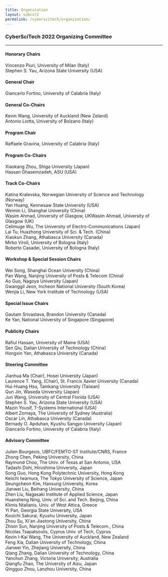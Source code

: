 ```yaml
---
title: Organization
layout: subcst2
permalink: /cyberscitech/organization/
---
```



<h3>CyberSciTech 2022 Organizing Committee</h3>
<hr/>

<h4> Honorary Chairs </h4>
Vincenzo Piuri, University of Milan (Italy)<br/>
Stephen S. Yau, Arizona State University (USA)
 
<h4>General Chair</h4>
Giancarlo Fortino, University of Calabria (Italy)

<h4>General Co-Chairs</h4>
Kevin Wang, University of Auckland (New Zeland)<br/>
Antonio Liotta, University of Bolzano (Italy)

<h4>Program Chair</h4>
Raffaele Gravina, University of Calabria (Italy)

<h4>Program Co-Chairs</h4>
Xiaokang Zhou, Shiga University (Japan)<br/>
Hassan Ghasemzadeh, ASU (USA)

<h4>Track Co-Chairs</h4>
Katina Kralevska, Norwegian University of Science and Technology (Norway)<br/>
Yan Huang, Kennesaw State University (USA)<br/>
Weimin Li, Shanghai University (China)<br/>
Wasim Ahmad, University of Glasgow, UKWasim Ahmad, University of Glasgow (UK)<br/>
Celimuge Wu, The University of Electro-Communications (Japan)<br/>
Lai Tu, Huazhong University of Sci. & Tech. (China)<br/>
Xiaokun Zhang, Athabasca University (Canada)<br/>
Mirko Viroli, University of Bologna (Italy)<br/>
Roberto Casadei, University of Bologna (Italy)

<h4> Workshop & Special Session Chairs	</h4>
Wei Song, Shanghai Ocean University (China)<br/>
Pan Wang, Nanjing University of Posts & Telecom (China)<br/>
Ao Guo, Nagoya University (Japan)<br/>
Gwanggil Jeon, Incheon National University (South Korea)<br/>
Wenjia Li, New York Institute of Technology (USA)

<h4>Special Issue Chairs </h4>
Gautam Srivastava, Brandon University (Canada) <br/>
Ke Yan, National University of Singapore (Singapore)

<h4> Publicity Chairs </h4>
Rafiul Hassan, University of Maine (USA)<br/>
Sen Qiu, Dalian University of Technology (China)<br/>
Hongxin Yan, Athabasca University (Canada)

<h4>Steering Committee</h4>
Jianhua Ma (Chair), Hosei University (Japan)<br/>
Laurence T. Yang, (Chair), St. Francis Xavier University (Canada)<br/>
Hui-Huang Hsu, Tamkang University (Taiwan)<br/>
Qun Jin, Waseda University (Japan)<br/>
Jun Wang, University of Central Florida (USA)<br/>
Stephen S. Yau, Arizona State University (USA)<br/>
Mazin Yousif, T-Systems International (USA)<br/>
Albert Zomaya, The University of Sydney (Australia)<br/>
Oscar Lin, Athabasca University (Canada)<br/>
Bernady O. Apduhan, Kyushu Sangyo University (Japan)<br/>
Giancarlo Fortino, University of Calabria (Italy)

<h4> Advisory Committee </h4>
Julien Bourgeois, UBFC/FEMTO-ST Institute/CNRS, France<br/>
Zhong Chen, Peking University, China<br/>
Raymond Choo, The Univ. of Texas at San Antonio, USA<br/>
Tadashi Dohi, Hiroshima University, Japan<br/>
Song Guo, Hong Kong Polytechnic University, Hong Kong<br/>
Keiichi Iwamura, The Tokyo University of Science, Japan<br/>
Seungcheon Kim, Hansung University, Korea<br/>
Jianwei Liu, Beihang University, China<br/>
Zhen Liu, Nagasaki Institute of Applied Science, Japan <br/>
Huansheng Ning, Univ. of Sci. and Tech. Beijing, China<br/>
Klimis Ntalianis, Univ. of West Attica, Greece<br/>
Yi Pan, Georgia State University, USA<br/>
Kouichi Sakurai, Kyushu University, Japan<br/>
Zhou Su, Xi'an Jiaotong University, China<br/>
Zhixin Sun, Nanjing University of Posts & Telecom., China<br/>
Nicolas Tsapatsoulis, Cyprus Univ. of Tech, Cyprus<br/>
Kevin I-Kai Wang, The University of Auckland, New Zealand<br/>
Feng Xia, Dalian University of Technology, China<br/>
Jianwei Yin, Zhejiang University, China<br/>
Qiang Zhang, Dalian University of Technology, China<br/>
Yanchun Zhang, Victoria University, Australia<br/>
Qiangfu Zhao, The University of Aizu, Japan<br/>
Qingguo Zhou, Lanzhou University, China
 
